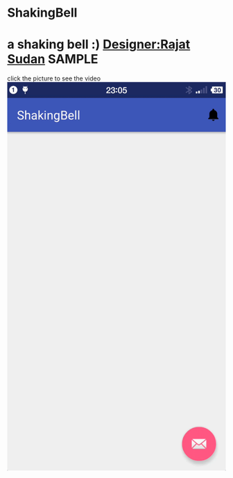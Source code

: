 # ShakingBell
a shaking bell :)
[Designer:Rajat Sudan](https://material.uplabs.com/posts/notification-icon-animation#)
SAMPLE
=====
click the picture to see the video
[![click the picture to see the video](video/Screenrecord.gif)](http://shinelikeamillion.github.io/images/Screenrecord.mp4)
